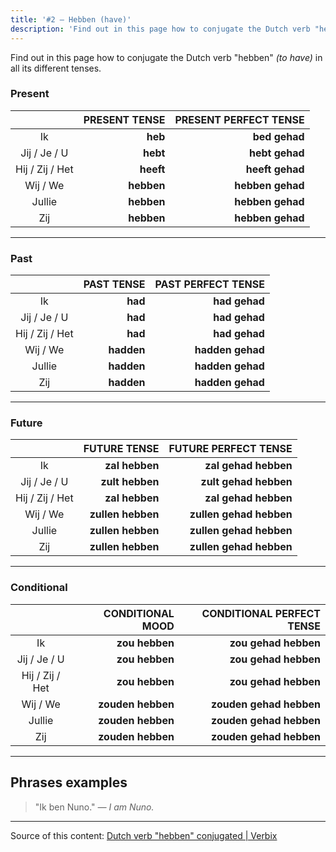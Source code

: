 ```yaml
---
title: '#2 — Hebben (have)'
description: 'Find out in this page how to conjugate the Dutch verb "hebben" (to have) in all its different tenses.'
---
```


Find out in this page how to conjugate the Dutch verb "hebben" _(to have)_ in all its different tenses.

### Present

|                 | PRESENT TENSE | PRESENT PERFECT TENSE |
| :-------------: | ------------: | --------------------: |
|       Ik        |       **heb** |         **bed gehad** |
|  Jij / Je / U   |      **hebt** |        **hebt gehad** |
| Hij / Zij / Het |     **heeft** |       **heeft gehad** |
|    Wij / We     |    **hebben** |      **hebben gehad** |
|     Jullie      |    **hebben** |      **hebben gehad** |
|       Zij       |    **hebben** |      **hebben gehad** |

---

### Past

|                 | PAST TENSE | PAST PERFECT TENSE |
| :-------------: | ---------: | -----------------: |
|       Ik        |    **had** |      **had gehad** |
|  Jij / Je / U   |    **had** |      **had gehad** |
| Hij / Zij / Het |    **had** |      **had gehad** |
|    Wij / We     | **hadden** |   **hadden gehad** |
|     Jullie      | **hadden** |   **hadden gehad** |
|       Zij       | **hadden** |   **hadden gehad** |

---

### Future

|                 |      FUTURE TENSE |    FUTURE PERFECT TENSE |
| :-------------: | ----------------: | ----------------------: |
|       Ik        |    **zal hebben** |    **zal gehad hebben** |
|  Jij / Je / U   |   **zult hebben** |   **zult gehad hebben** |
| Hij / Zij / Het |    **zal hebben** |    **zal gehad hebben** |
|    Wij / We     | **zullen hebben** | **zullen gehad hebben** |
|     Jullie      | **zullen hebben** | **zullen gehad hebben** |
|       Zij       | **zullen hebben** | **zullen gehad hebben** |

---

### Conditional

|                 |  CONDITIONAL MOOD | CONDITIONAL PERFECT TENSE |
| :-------------: | ----------------: | ------------------------: |
|       Ik        |    **zou hebben** |      **zou gehad hebben** |
|  Jij / Je / U   |    **zou hebben** |      **zou gehad hebben** |
| Hij / Zij / Het |    **zou hebben** |      **zou gehad hebben** |
|    Wij / We     | **zouden hebben** |   **zouden gehad hebben** |
|     Jullie      | **zouden hebben** |   **zouden gehad hebben** |
|       Zij       | **zouden hebben** |   **zouden gehad hebben** |

---

## Phrases examples

> "Ik ben Nuno."
> _— I am Nuno._

---

Source of this content: [Dutch verb "hebben" conjugated | Verbix](https://verbix.com/webverbix/go.php?T1=hebben&D1=24&H1=124)
